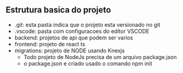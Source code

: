## Estrutura basica do projeto

- .git: esta pasta indica que o projeto esta versionado no git
- .vscode: pasta com configuracoes do editor VSCODE
- backend: projetos de api que podem ser varios
- frontend: projeto de react ts
- migrations: projeto de NODE usando Knexjs
  - Todo projeto de NodeJs precisa de um arquivo package.json
  - o package.json e criado usado o comando npm init
